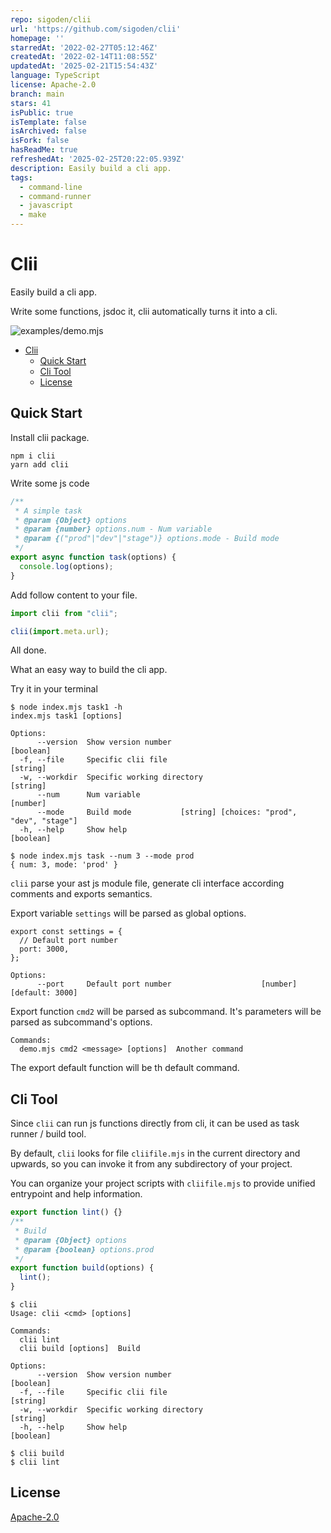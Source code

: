 ```yaml
---
repo: sigoden/clii
url: 'https://github.com/sigoden/clii'
homepage: ''
starredAt: '2022-02-27T05:12:46Z'
createdAt: '2022-02-14T11:08:55Z'
updatedAt: '2025-02-21T15:54:43Z'
language: TypeScript
license: Apache-2.0
branch: main
stars: 41
isPublic: true
isTemplate: false
isArchived: false
isFork: false
hasReadMe: true
refreshedAt: '2025-02-25T20:22:05.939Z'
description: Easily build a cli app.
tags:
  - command-line
  - command-runner
  - javascript
  - make
---
```


# Clii

Easily build a cli app.

Write some functions, jsdoc it, clii automatically turns it into a cli.

![examples/demo.mjs](https://user-images.githubusercontent.com/4012553/154807539-f8f554f5-82da-4d3b-8cc8-578cfc661535.png)

- [Clii](#clii)
  - [Quick Start](#quick-start)
  - [Cli Tool](#cli-tool)
  - [License](#license)

## Quick Start

Install clii package.

```
npm i clii
yarn add clii
```

 Write some js code

```js
/**
 * A simple task
 * @param {Object} options
 * @param {number} options.num - Num variable
 * @param {("prod"|"dev"|"stage")} options.mode - Build mode
 */
export async function task(options) {
  console.log(options);
}
```

Add follow content to your file.

```js
import clii from "clii";

clii(import.meta.url);
```

All done.

What an easy way to build the cli app.

Try it in your terminal
```
$ node index.mjs task1 -h
index.mjs task1 [options]

Options:
      --version  Show version number                                   [boolean]
  -f, --file     Specific clii file                                     [string]
  -w, --workdir  Specific working directory                             [string]
      --num      Num variable                                           [number]
      --mode     Build mode           [string] [choices: "prod", "dev", "stage"]
  -h, --help     Show help                                             [boolean]

$ node index.mjs task --num 3 --mode prod
{ num: 3, mode: 'prod' }
```

`clii` parse your ast js module file, generate cli interface according comments and exports semantics.

Export variable `settings` will be parsed as global options.
```
export const settings = {
  // Default port number
  port: 3000,
};
```
```
Options:
      --port     Default port number                    [number] [default: 3000]
```

Export function `cmd2` will be parsed as subcommand. It's parameters will be parsed as subcommand's options.

```
Commands:
  demo.mjs cmd2 <message> [options]  Another command
```

The export default function will be th default command.

## Cli Tool

Since `clii` can run js functions directly from cli, it can be used as task runner / build tool.

By default, `clii` looks for file `cliifile.mjs` in the current directory and upwards, so you can invoke it from any subdirectory of your project. 

You can organize your project scripts with `cliifile.mjs` to provide unified entrypoint and help information.

```js
export function lint() {}
/**
 * Build
 * @param {Object} options
 * @param {boolean} options.prod
 */
export function build(options) {
  lint();
}
```

```
$ clii
Usage: clii <cmd> [options]

Commands:
  clii lint
  clii build [options]  Build

Options:
      --version  Show version number                                   [boolean]
  -f, --file     Specific clii file                                     [string]
  -w, --workdir  Specific working directory                             [string]
  -h, --help     Show help                                             [boolean]

$ clii build
$ clii lint
```


## License

[Apache-2.0](LICENSE)

